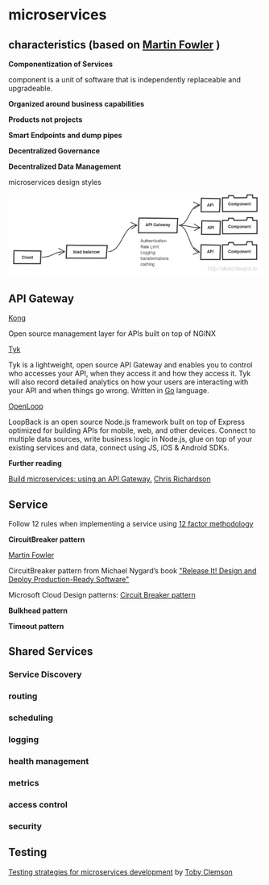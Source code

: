 # microservices

## characteristics (based on [Martin Fowler](http://martinfowler.com/articles/microservices.html#CharacteristicsOfAMicroserviceArchitecture) )

**Componentization of Services**

  component is a unit of software that is independently replaceable and upgradeable.

**Organized around business capabilities**

**Products not projects**

**Smart Endpoints and dump pipes**

**Decentralized Governance**

**Decentralized Data Management**



microservices design styles

![overview](overview.png)

## API Gateway

[Kong](http://getkong.org/)

Open source management layer for APIs built on top of NGINX

[Tyk](https://github.com/lonelycode/tyk)

Tyk is a lightweight, open source API Gateway and enables you to control who accesses your API, when they access it and how they access it. Tyk will also record detailed analytics on how your users are interacting with your API and when things go wrong.
Written in [Go](http://golang.org/) language.

[OpenLoop](http://loopback.io/)

LoopBack is an open source Node.js framework built on top of Express optimized for building APIs for mobile, web, and other devices. Connect to multiple data sources, write business logic in Node.js, glue on top of your existing services and data, connect using JS, iOS & Android SDKs.

**Further reading**

[Build microservices: using an API Gateway.](https://www.nginx.com/blog/building-microservices-using-an-api-gateway/) [Chris Richardson](http://microservices.io/)

## Service

Follow 12 rules when implementing a service using [12 factor methodology](http://12factor.net/)

**CircuitBreaker pattern**

[Martin Fowler](http://martinfowler.com/bliki/CircuitBreaker.html)

CircuitBreaker pattern from Michael Nygard’s book ["Release It! Design and Deploy Production-Ready Software"](http://pragprog.com/book/mnee/release-it)

Microsoft Cloud Design patterns: [Circuit Breaker pattern](https://msdn.microsoft.com/en-us/library/dn589784.aspx)

**Bulkhead pattern**

**Timeout pattern**

## Shared Services

### Service Discovery

### routing

### scheduling 

### logging

### health management

### metrics

### access control

### security

## Testing

[Testing strategies for microservices development](http://martinfowler.com/articles/microservice-testing/) by [Toby Clemson](http://github.com/tobyclemson)
